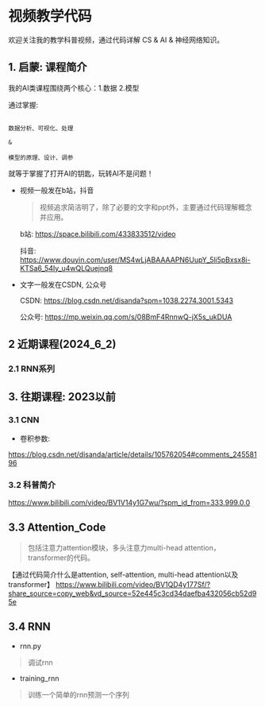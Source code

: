 # 视频教学代码

欢迎关注我的教学科普视频，通过代码详解 CS & AI & 神经网络知识。

## 1. 启蒙: 课程简介

我的AI类课程围绕两个核心：1.数据 2.模型

通过掌握:

```

数据分析、可视化、处理

&

模型的原理、设计、调参

```

就等于掌握了打开AI的钥匙，玩转AI不是问题！

- 视频一般发在b站，抖音

    >视频追求简洁明了，除了必要的文字和ppt外，主要通过代码理解概念并应用。

    b站: https://space.bilibili.com/433833512/video

    抖音: https://www.douyin.com/user/MS4wLjABAAAAPN6UupY_5li5pBxsx8i-KTSa6_54Iy_u4wQLQuejnq8

- 文字一般发在CSDN, 公众号

    CSDN: https://blog.csdn.net/disanda?spm=1038.2274.3001.5343

    公众号: https://mp.weixin.qq.com/s/08BmF4RnnwQ-jX5s_ukDUA


## 2 近期课程(2024_6_2)

### 2.1 RNN系列


## 3. 往期课程: 2023以前

### 3.1 CNN

- 卷积参数:

https://blog.csdn.net/disanda/article/details/105762054#comments_24558196

### 3.2 科普简介

https://www.bilibili.com/video/BV1V14y1G7wu/?spm_id_from=333.999.0.0


## 3.3 Attention_Code

>包括注意力attention模块，多头注意力multi-head attention，transformer的代码。

【通过代码简介什么是attention, self-attention, multi-head attention以及transformer】 https://www.bilibili.com/video/BV1QD4y177Sf/?share_source=copy_web&vd_source=52e445c3cd34daefba432056cb52d95e


## 3.4 RNN

- rnn.py

> 调试rnn

- training_rnn

> 训练一个简单的rnn预测一个序列


